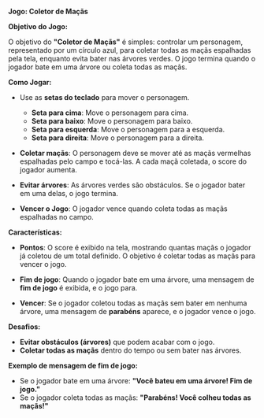 **Jogo: Coletor de Maçãs**

**Objetivo do Jogo:**

O objetivo do **"Coletor de Maçãs"** é simples: controlar um personagem, representado por um círculo azul, para coletar todas as maçãs espalhadas pela tela, enquanto evita bater nas árvores verdes. O jogo termina quando o jogador bate em uma árvore ou coleta todas as maçãs.

**Como Jogar:**

* Use as **setas do teclado** para mover o personagem.

  * **Seta para cima**: Move o personagem para cima.
  * **Seta para baixo**: Move o personagem para baixo.
  * **Seta para esquerda**: Move o personagem para a esquerda.
  * **Seta para direita**: Move o personagem para a direita.

* **Coletar maçãs**: O personagem deve se mover até as maçãs vermelhas espalhadas pelo campo e tocá-las. A cada maçã coletada, o score do jogador aumenta.

* **Evitar árvores**: As árvores verdes são obstáculos. Se o jogador bater em uma delas, o jogo termina.

* **Vencer o Jogo**: O jogador vence quando coleta todas as maçãs espalhadas no campo.

**Características:**

* **Pontos**: O score é exibido na tela, mostrando quantas maçãs o jogador já coletou de um total definido. O objetivo é coletar todas as maçãs para vencer o jogo.

* **Fim de jogo**: Quando o jogador bate em uma árvore, uma mensagem de **fim de jogo** é exibida, e o jogo para.

* **Vencer**: Se o jogador coletou todas as maçãs sem bater em nenhuma árvore, uma mensagem de **parabéns** aparece, e o jogador vence o jogo.

**Desafios:**

* **Evitar obstáculos (árvores)** que podem acabar com o jogo.
* **Coletar todas as maçãs** dentro do tempo ou sem bater nas árvores.

**Exemplo de mensagem de fim de jogo:**

* Se o jogador bate em uma árvore: **"Você bateu em uma árvore! Fim de jogo."**
* Se o jogador coleta todas as maçãs: **"Parabéns! Você colheu todas as maçãs!"**
